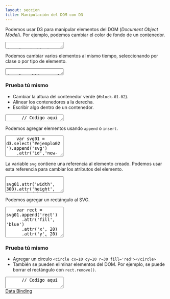 ```yaml
---
layout: seccion
title: Manipulación del DOM con D3
---
```


Podemos usar D3 para manipular elementos del DOM (_Document Object Model_). Por ejemplo, podemos cambiar el color de fondo de un contenedor.

<div class="ejemplo">
  <div class="fila" id="ejemplo01">
    <div id="block01-01" class="example-block"></div>
    <div id="block01-02" class="example-block"></div>
  </div>
</div>

<div class="runnable" id="code01-01">
  <textarea class="form-control" rows="1">
    d3.select('#block01-01').style('background-color', '#C56060');
  </textarea>
</div>

<script>
  runnable().source('#code01-01').target('#ejemplo01').init();
</script>

Podemos cambiar varios elementos al mismo tiempo, seleccionando por clase o por tipo de elemento.

<div class="runnable" id="code01-02">
  <textarea class="form-control" rows="1">
    d3.selectAll('.example-block').style('width', '150px');
  </textarea>
</div>

<script>
  runnable().source('#code01-02').target('#ejemplo01').init();
</script>

<!-- Poner la lista a la derecha del DIY-->

<div class="diy">
  <h3><span class="glyphicon glyphicon-pencil"></span> Prueba tú mismo</h3>
  <ul>
    <li> Cambiar la altura del contenedor verde (<code>#block-01-02</code>).</li>
    <li> Alinear los contenedores a la derecha.</li>
    <li> Escribir algo dentro de un contenedor.</li>
  </ul>

  <div class="runnable" id="diy-01-01">
    <textarea class="form-control" rows="1">
      // Codigo aqui
    </textarea>
  </div>
</div>

<script>
  runnable().source('#diy-01-01').target('#ejemplo01').init();
</script>


Podemos agregar elementos usando `append` o `insert`.


<div class="ejemplo">
  <div class="fila" id="ejemplo02">
    <div id="block02-01" class="example-block"></div>
    <div id="block02-02" class="example-block"></div>
  </div>
</div>

<div class="runnable" id="code01-03">
  <textarea class="form-control" rows="4">
    var svg01 = d3.select('#ejemplo02').append('svg')
    .attr('id','new-svg')
    .attr('width', 200)
    .attr('height', 150)
    .style('border', 'solid 1px #ccc');
  </textarea>
</div>

<script>
  runnable().source('#code01-03').target('#ejemplo02').init();
</script>

La variable `svg` contiene una referencia al elemento creado. Podemos usar esta referencia para cambiar los atributos del elemento.

<div class="runnable" id="code01-04">
  <textarea class="form-control" rows="3">
    svg01.attr('width', 300).attr('height', 100).style('border', 'solid 1px black');
  </textarea>
</div>

<script>
  runnable().source('#code01-04').target('#ejemplo02').init();
</script>

<p>Podemos agregar un rectángulo al SVG.</p>

<div class="runnable" id="code01-05">
  <textarea class="form-control" rows="6">
    var rect = svg01.append('rect')
      .attr('fill', 'blue')
      .attr('x', 20)
      .attr('y', 20)
      .attr('width', 150)
      .attr('height', 60);
  </textarea>
</div>

<script>
  runnable().source('#code01-05').target('#ejemplo02').init();
</script>

<div class="diy">
  <h3><span class="glyphicon glyphicon-pencil"></span> Prueba tú mismo</h3>
  <ul>
    <li>Agregar un circulo <code>&lt;circle cx=10 cy=10 r=30 fill='red'&gt;&lt;/circle&gt;</code></li>
    <li>También se pueden eliminar elementos del DOM. Por ejemplo, se puede borrar el rectángulo con <code>rect.remove()</code>.</li>
  </ul>

  <div class="runnable" id="diy-01-02">
    <textarea class="form-control">
      // Codigo aqui
    </textarea>
  </div>

  <script>
    runnable().source('#diy-01-02').target('#ejemplo02').init();
  </script>
</div>


<div class="section-nav">
  <div class="prev-section">

  </div>

  <div class="next-section">
    <a href="{{site.baseurl}}/pages/data-binding">Data Binding <span class="glyphicon glyphicon-chevron-right"></span></a>
  </div>
</div>
